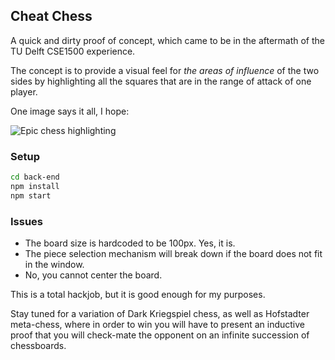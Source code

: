 ## Cheat Chess

A quick and dirty proof of concept, which came to be in the aftermath of the TU Delft CSE1500 experience.

The concept is to provide a visual feel for *the areas of influence* of the two sides by highlighting all the squares that are in the range of attack of one player.

One image says it all, I hope:

![Epic chess highlighting](/cheat-chess/demo.png?raw=true)

### Setup

``` sh
cd back-end
npm install
npm start
```

### Issues

- The board size is hardcoded to be 100px. Yes, it is.
- The piece selection mechanism will break down if the board does not fit in the window.
- No, you cannot center the board.

This is a total hackjob, but it is good enough for my purposes.

Stay tuned for a variation of Dark Kriegspiel chess, as well as Hofstadter meta-chess, where in order to win you will have to present an inductive proof that you will check-mate the opponent on an infinite succession of chessboards.

